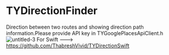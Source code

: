 # TYDirectionFinder
Direction between two routes and showing direction path information.Please provide API key in TYGooglePlacesApiClient.h
![untitled-3](https://cloud.githubusercontent.com/assets/18044565/18265434/4d987df8-7433-11e6-88af-9a3595eba954.gif)
For Swift ---> https://github.com/ThabreshVivid/TYDirectionSwift
